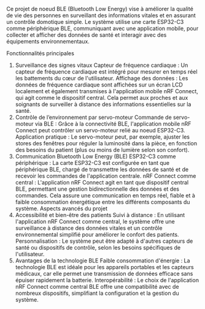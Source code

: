 Ce projet de noeud BLE (Bluetooth Low Energy) vise à améliorer la qualité de vie des personnes en surveillant des informations vitales et en assurant un contrôle domotique simple. Le système utilise une carte ESP32-C3 comme périphérique BLE, communiquant avec une application mobile, pour collecter et afficher des données de santé et interagir avec des équipements environnementaux.

Fonctionnalités principales
1. Surveillance des signes vitaux
Capteur de fréquence cardiaque : Un capteur de fréquence cardiaque est intégré pour mesurer en temps réel les battements du cœur de l'utilisateur.
Affichage des données : Les données de fréquence cardiaque sont affichées sur un écran LCD localement et également transmises à l'application mobile nRF Connect, qui agit comme le dispositif central. Cela permet aux proches et aux soignants de surveiller à distance des informations essentielles sur la santé.
2. Contrôle de l’environnement par servo-moteur
Commande de servo-moteur via BLE : Grâce à la connectivité BLE, l'application mobile nRF Connect peut contrôler un servo-moteur relié au noeud ESP32-C3.
Application pratique : Le servo-moteur peut, par exemple, ajuster les stores des fenêtres pour réguler la luminosité dans la pièce, en fonction des besoins du patient (plus ou moins de lumière selon son confort).
3. Communication Bluetooth Low Energy (BLE)
ESP32-C3 comme périphérique : La carte ESP32-C3 est configurée en tant que périphérique BLE, chargé de transmettre les données de santé et de recevoir les commandes de l'application centrale.
nRF Connect comme central : L'application nRF Connect agit en tant que dispositif central BLE, permettant une gestion bidirectionnelle des données et des commandes. Cela assure une communication en temps réel, fiable et à faible consommation énergétique entre les différents composants du système.
Aspects avancés du projet
1. Accessibilité et bien-être des patients
Suivi à distance : En utilisant l'application nRF Connect comme central, le système offre une surveillance à distance des données vitales et un contrôle environnemental simplifié pour améliorer le confort des patients.
Personnalisation : Le système peut être adapté à d'autres capteurs de santé ou dispositifs de contrôle, selon les besoins spécifiques de l'utilisateur.
2. Avantages de la technologie BLE
Faible consommation d'énergie : La technologie BLE est idéale pour les appareils portables et les capteurs médicaux, car elle permet une transmission de données efficace sans épuiser rapidement la batterie.
Interopérabilité : Le choix de l'application nRF Connect comme central BLE offre une compatibilité avec de nombreux dispositifs, simplifiant la configuration et la gestion du système.

